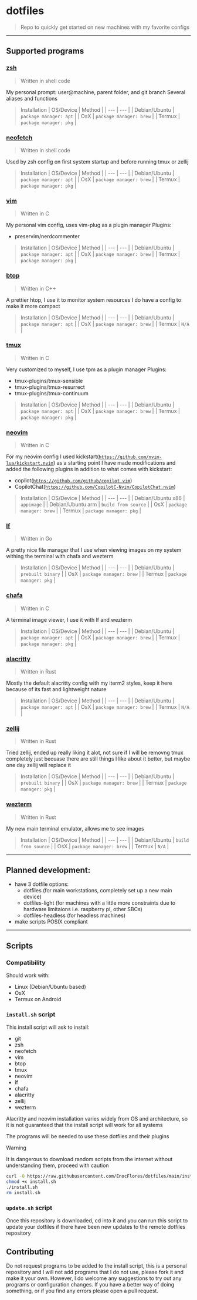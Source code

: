 # dotfiles
> Repo to quickly get started on new machines with my favorite configs

---

## Supported programs

### [zsh](https://github.com/ohmyzsh/ohmyzsh)
> Written in shell code

My personal prompt: user@machine, parent folder, and git branch
Several aliases and functions

> Installation
> | OS/Device | Method |
> | --- | --- |
> | Debian/Ubuntu | `package manager: apt` |
> | OsX | `package manager: brew` |
> | Termux | `package manager: pkg` |

### [neofetch](https://github.com/dylanaraps/neofetch)
> Written in shell code

Used by zsh config on first system startup and before running tmux or zellij

> Installation
> | OS/Device | Method |
> | --- | --- |
> | Debian/Ubuntu | `package manager: apt` |
> | OsX | `package manager: brew` |
> | Termux | `package manager: pkg` |

### [vim](https://github.com/vim/vim)
> Written in C

My personal vim config, uses vim-plug as a plugin manager
Plugins:
- preservim/nerdcommenter

> Installation
> | OS/Device | Method |
> | --- | --- |
> | Debian/Ubuntu | `package manager: apt` |
> | OsX | `package manager: brew` |
> | Termux | `package manager: pkg` |

### [btop](https://github.com/aristocratos/btop)
> Written in C++

A prettier htop, I use it to monitor system resources
I do have a config to make it more compact

> Installation
> | OS/Device | Method |
> | --- | --- |
> | Debian/Ubuntu | `package manager: apt` |
> | OsX | `package manager: brew` |
> | Termux | `N/A` |

### [tmux](https://github.com/tmux/tmux)
> Written in C

Very customized to myself, I use tpm as a plugin manager
Plugins:
- tmux-plugins/tmux-sensible
- tmux-plugins/tmux-resurrect
- tmux-plugins/tmux-continuum

> Installation
> | OS/Device | Method |
> | --- | --- |
> | Debian/Ubuntu | `package manager: apt` |
> | OsX | `package manager: brew` |
> | Termux | `package manager: pkg` |

### [neovim](https://github.com/neovim/neovim)
> Written in C

For my neovim config I used kickstart([`https://github.com/nvim-lua/kickstart.nvim`](https://github.com/nvim-lua/kickstart.nvim)) as a starting point
I have made modifications and added the following plugins in addition to what comes with kickstart:
- copilot([`https://github.com/github/copilot.vim`](https://github.com/github/copilot.vim))
- CopilotChat([`https://github.com/CopilotC-Nvim/CopilotChat.nvim`](https://github.com/CopilotC-Nvim/CopilotChat.nvim))

> Installation
> | OS/Device | Method |
> | --- | --- |
> | Debian/Ubuntu x86 | `appimage` |
> | Debian/Ubuntu arm | `build from source` |
> | OsX | `package manager: brew` |
> | Termux | `package manager: pkg` |

### [lf](https://github.com/gokcehan/lf)
> Written in Go

A pretty nice file manager that I use when viewing images on my system withing the terminal with chafa and wezterm

> Installation
> | OS/Device | Method |
> | --- | --- |
> | Debian/Ubuntu | `prebuilt binary` |
> | OsX | `package manager: brew` |
> | Termux | `package manager: pkg` |

### [chafa](https://github.com/hpjansson/chafa)
> Written in C

A terminal image viewer, I use it with lf and wezterm

> Installation
> | OS/Device | Method |
> | --- | --- |
> | Debian/Ubuntu | `package manager: apt` |
> | OsX | `package manager: brew` |
> | Termux | `package manager: pkg` |

### [alacritty](https://github.com/alacritty/alacritty)
> Written in Rust

Mostly the default alacritty config with my iterm2 styles, keep it here because of its fast and lightweight nature

> Installation
> | OS/Device | Method |
> | --- | --- |
> | Debian/Ubuntu | `package manager: apt` |
> | OsX | `package manager: brew` |
> | Termux | `N/A` |

### [zellij](https://github.com/zellij-org/zellij)
> Written in Rust

Tried zellij, ended up really liking it alot, not sure if I will be removng tmux completely just becuase there are still things I like about it better, but maybe one day zellij will replace it

> Installation
> | OS/Device | Method |
> | --- | --- |
> | Debian/Ubuntu | `prebuilt binary` |
> | OsX | `package manager: brew` |
> | Termux | `package manager: pkg` |

### [wezterm](https://github.com/wez/wezterm)
> Written in Rust

My new main terminal emulator, allows me to see images

> Installation
> | OS/Device | Method |
> | --- | --- |
> | Debian/Ubuntu | `build from source` |
> | OsX | `package manager: brew` |
> | Termux | `N/A` |

---

## Planned development:

- have 3 dotfile options:
    - dotfiles (for main workstations, completely set up a new main device)
    - dotfiles-light (for machines with a little more constraints due to hardware limitaions i.e. raspberry pi, other SBCs)
    - dotfiles-headless (for headless machines)
- make scripts POSIX compliant

---

## Scripts

### Compatibility
Should work with:
- Linux (Debian/Ubuntu based)
- OsX
- Termux on Android

### `install.sh` script
This install script will ask to install:
- git
- zsh
- neofetch
- vim
- btop
- tmux
- neovim
- lf
- chafa
- alacritty
- zellij
- wezterm

Alacritty and neovim installation varies widely from OS and architecture, so it is not guaranteed that the install script will work for all systems

The programs will be needed to use these dotfiles and their plugins

> [!WARNING]  
> It is dangerous to download random scripts from the internet without understanding them, proceed with caution
```sh
curl -O https://raw.githubusercontent.com/EnocFlores/dotfiles/main/install.sh || wget https://raw.githubusercontent.com/EnocFlores/dotfiles/main/install.sh
chmod +x install.sh
./install.sh
rm install.sh
```

### `update.sh` script
Once this repository is downloaded, cd into it and you can run this script to update your dotfiles if there have been new updates to the remote dotfiles repository

## Contributing

Do not request programs to be added to the install script, this is a personal repository and I will not add programs that I do not use, please fork it and make it your own. However, I do welcome any suggestions to try out any programs or configuration changes. If you have a better way of doing something, or if you find any errors please open a pull request. 
